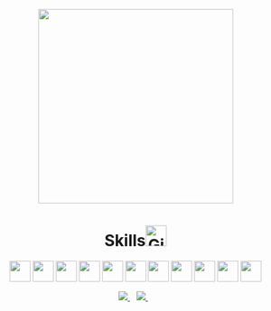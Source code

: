 <div>
  <a href="https://github.com/walisson27">
</div>
<p align='center'>
   <a><img src="https://github-readme-stats.vercel.app/api/top-langs/?username=walisson27&layout=compact&theme=dark" width=345></a>
</p>
<h1 align='center'>Skills<img src="https://media.giphy.com/media/W5eoZHPpUx9sapR0eu/giphy.gif" width=37 alt="Git"/></h1>
<div>
  <p align='center'>
    <a> <img width=37 src ='https://raw.githubusercontent.com/rahulbanerjee26/githubAboutMeGenerator/main/icons/html.svg'></a>
    <a> <img width=37 src ='https://raw.githubusercontent.com/rahulbanerjee26/githubAboutMeGenerator/main/icons/css.svg'></a>
    <a> <img width=37 src ='https://raw.githubusercontent.com/rahulbanerjee26/githubAboutMeGenerator/main/icons/bootstrap.svg'></a>
    <a> <img width=37 src ='https://raw.githubusercontent.com/rahulbanerjee26/githubAboutMeGenerator/main/icons/reactjs.svg'></a>
    <a> <img width=37 src ='https://raw.githubusercontent.com/rahulbanerjee26/githubAboutMeGenerator/main/icons/vuejs.svg'></a>
    <a> <img width=37 src ='https://raw.githubusercontent.com/rahulbanerjee26/githubAboutMeGenerator/main/icons/javascript.svg'></a>
    <a> <img width=37 src ='https://raw.githubusercontent.com/rahulbanerjee26/githubAboutMeGenerator/main/icons/typescript.svg'></a>
    <a> <img width=37 src ='https://raw.githubusercontent.com/rahulbanerjee26/githubAboutMeGenerator/main/icons/mongodb.svg'></a>
    <a> <img width=37 src ='https://raw.githubusercontent.com/rahulbanerjee26/githubAboutMeGenerator/main/icons/mysql.svg'></a>
    <a> <img width=37 src ='https://raw.githubusercontent.com/rahulbanerjee26/githubAboutMeGenerator/main/icons/nodejs.svg'></a>
    <a> <img width=37 src ='https://raw.githubusercontent.com/rahulbanerjee26/githubAboutMeGenerator/main/icons/git.svg'></a>
   </p>
</div>
<div align='center'>
  <a href="https://www.linkedin.com/in/walisson-souza/" target="_blank">
     <img  src="https://img.shields.io/badge/linkedin-%230077B5.svg?&style=for-the-badge&logo=linkedin&logoColor=white" />
  </a>&nbsp;&nbsp;
  <a href="mailto:walisson_souza7@hotmail.com">
     <img  src="https://img.shields.io/badge/Microsoft_Outlook-0078D4?style=for-the-badge&logo=microsoft-outlook&logoColor=white" />        
  </a>&nbsp;&nbsp;
</div>
  
